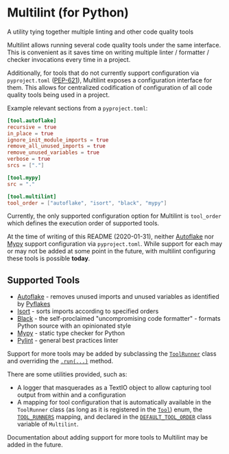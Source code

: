 # Multilint (for Python)

A utility tying together multiple linting and other code quality tools

Multilint allows running several code quality tools under the same interface.
This is convenient as it saves time on writing multiple linter / formatter /
checker invocations every time in a project.

Additionally, for tools that do
not currently support configuration via `pyproject.toml`
([PEP-621](https://www.python.org/dev/peps/pep-0621/)), Multilint exposes a
configuration interface for them. This allows for centralized codification of
configuration of all code quality tools being used in a project.

Example relevant sections from a `pyproject.toml`:

```toml
[tool.autoflake]
recursive = true
in_place = true
ignore_init_module_imports = true
remove_all_unused_imports = true
remove_unused_variables = true
verbose = true
srcs = ["."]

[tool.mypy]
src = "."

[tool.multilint]
tool_order = ["autoflake", "isort", "black", "mypy"]
```

Currently, the only supported configuration option for Multilint is
`tool_order` which defines the execution order of supported tools.

At the time of writing of this README (2020-01-31), neither
[Autoflake](https://github.com/myint/autoflake/issues/59) nor
[Mypy](https://github.com/python/mypy/issues/5205https://github.com/python/mypy/issues/5205)
support configuration via `pyproject.toml`. While support for each may or may
not be added at some point in the future, with multilint configuring these tools
is possible **today**.

## Supported Tools

* [Autoflake](https://github.com/myint/autoflake) - removes unused imports and
  unused variables as identified by [Pyflakes](https://github.com/PyCQA/pyflakes)
* [Isort](https://pycqa.github.io/isort/) - sorts imports according to specified
  orders
* [Black](https://black.readthedocs.io/en/stable/) - the self-proclaimed
  "uncompromising code formatter" - formats Python source with an opinionated
  style
* [Mypy](http://mypy-lang.org) - static type checker for Python
* [Pylint](https://www.pylint.org) - general best practices linter

Support for more tools may be added by subclassing the
[`ToolRunner`](multilint.py#L130) class and overriding the
[`.run(...)`](multilint.py#L162) method.

There are some utilities provided, such as:

* A logger that masquerades as a TextIO object to allow capturing tool output
  from within and a configuration
* A mapping for tool configuration that is automatically available in the
  `ToolRunner` class (as long as it is registered in the
  [`Tool`](multilint.py#L47)) enum, the [`TOOL_RUNNERS`](multilint.py#L440)
  mapping, and declared in the [`DEFAULT_TOOL_ORDER`](multilint.py#L459) class
  variable of `Multilint`.

Documentation about adding support for more tools to Multilint may be added in
the future.
